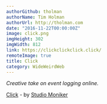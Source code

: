 ```yaml
---
authorGithub: tholman
authorName: Tim Holman
authorUrl: http://tholman.com
date: "2016-11-22T00:00:00Z"
image: click.png
imgHeight: 302
imgWidth: 812
link: https://clickclickclick.click/
remoteImage: true
title: Click
category: WideWeirdWeb
---
```


_Creative take on event logging online._

[Click](https://clickclickclick.click/) - by [Studio Moniker](https://studiomoniker.com/)
